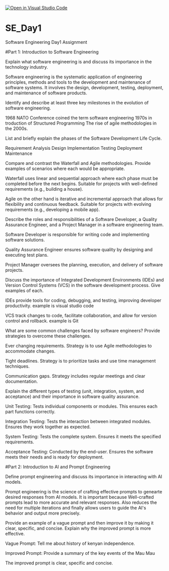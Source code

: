 [![Open in Visual Studio Code](https://classroom.github.com/assets/open-in-vscode-2e0aaae1b6195c2367325f4f02e2d04e9abb55f0b24a779b69b11b9e10269abc.svg)](https://classroom.github.com/online_ide?assignment_repo_id=18385950&assignment_repo_type=AssignmentRepo)
# SE_Day1
Software Engineering Day1 Assignment

#Part 1: Introduction to Software Engineering

Explain what software engineering is and discuss its importance in the technology industry.

Software engineering is the systematic application of engineering principles, methods and tools to the development and maintenance of software systems. It involves the design, development, testing, deployment, and maintenance of software products.



Identify and describe at least three key milestones in the evolution of software engineering.

1968 NATO Conference coined the term software engineering
1970s in troduction of Structured Programming
The rise of agile methodologies in the 2000s.



List and briefly explain the phases of the Software Development Life Cycle.

Requirement Analysis
Design
Implementation 
Testing
Deployment
Maintenance



Compare and contrast the Waterfall and Agile methodologies. Provide examples of scenarios where each would be appropriate.

Waterfall uses linear and sequential approach where each phase must be completed before the next begins. Suitable for projects with well-defined requirements (e.g., building a house).

Agile on the other hand is  iterative and incremental approach that allows for flexibility and continuous feedback. Suitable for projects with evolving requirements (e.g., developing a mobile app).




Describe the roles and responsibilities of a Software Developer, a Quality Assurance Engineer, and a Project Manager in a software engineering team.

Software Developer is responsible for writing code and implementing software solutions.

Quality Assurance Engineer ensures software quality by designing and executing test plans.

Project Manager oversees the planning, execution, and delivery of software projects.



Discuss the importance of Integrated Development Environments (IDEs) and Version Control Systems (VCS) in the software development process. Give examples of each.

IDEs provide tools for coding, debugging, and testing, improving developer productivity. example is visual studio code

VCS track changes to code, facilitate collaboration, and allow for version control and rollback. example is Git



What are some common challenges faced by software engineers? Provide strategies to overcome these challenges.

Ever changing requirements. Strategy is to use Agile methodologies to accommodate changes.

Tight deadlines. Strategy is to prioritize tasks and use time management techniques.

Communication gaps. Strategy includes regular meetings and clear documentation.



Explain the different types of testing (unit, integration, system, and acceptance) and their importance in software quality assurance.

Unit Testing: Tests individual components or modules. This ensures each part functions correctly.

Integration Testing: Tests the interaction between integrated modules. Ensures they work together as expected.

System Testing: Tests the complete system. Ensures it meets the specified requirements.

Acceptance Testing: Conducted by the end-user. Ensures the software meets their needs and is ready for deployment.



#Part 2: Introduction to AI and Prompt Engineering


Define prompt engineering and discuss its importance in interacting with AI models.

Prompt engineering is the science of crafting effective prompts to genearte desired responses from AI models. It is important because Well-crafted prompts lead to more accurate and relevant responses. Also reduces the need for multiple iterations and finally allows users to guide the AI's behavior and output more precisely.



Provide an example of a vague prompt and then improve it by making it clear, specific, and concise. Explain why the improved prompt is more effective.

Vague Prompt: Tell me about history of kenyan independence.

Improved Prompt: Provide a summary of the key events of the Mau Mau

The improved prompt is clear, specific and concise.
